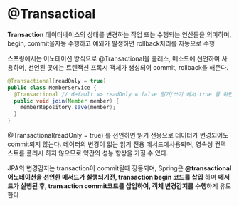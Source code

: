 # @Transactioal

**Transaction**
데이터베이스의 상태를 변경하는 작업 또는 수행되는 연산들을 의미하며, begin, commit을자동 수행하고 예외가 발생하면 rollback처리를 자동으로 수행

스프링에서는 어노테이션 방식으로 @Transactional을 클레스, 메소드에 선언하여 사용하며, 선언된 곳에는 트렌잭션 프록시 객체가 생성되어 commit, rollback을 해준다.

```java
@Transactional(readOnly = true) 
public class MemberService {
  @Transactional // default => readOnly = false 일기/쓰기 에서 true 를 하면 쓰기가 안된다.
  public void join(Member member) {
    memberRepository.save(member);
  }
}
```

@Transactional(readOnly = true) 를 선언하면 읽기 전용으로 데이터가 변경되어도 commit되지 않는다. 데이터의 변경이 없는 읽기 전용 메서드에사용되며, 영속성 컨텍스트를 플러시 하지 않으므로 약간의 성능 향상을 가질 수 있다.

JPA의 변경감지는 transaction이 commit될때 장동되며, Spring은 **@transactional 어노테이션을 선언한 메서드가 실행되기전, transaction begin 코드를 삽입** 하며 **메서드가 실행된 후, transaction commit코드를 삽입하여, 객체 변경감지를 수행**하게 유도한다

